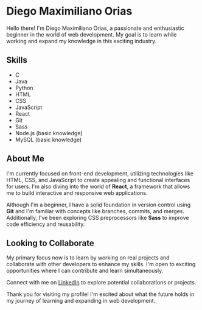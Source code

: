 # Diego Maximiliano Orias

Hello there! I'm Diego Maximiliano Orias, a passionate and enthusiastic beginner in the world of web development. My goal is to learn while working and expand my knowledge in this exciting industry.

## Skills

- C
- Java
- Python
- HTML
- CSS
- JavaScript
- React
- Git
- Sass
- Node.js (basic knowledge)
- MySQL (basic knowledge)

## About Me

I'm currently focused on front-end development, utilizing technologies like HTML, CSS, and JavaScript to create appealing and functional interfaces for users. I'm also diving into the world of **React**, a framework that allows me to build interactive and responsive web applications.

Although I'm a beginner, I have a solid foundation in version control using **Git** and I'm familiar with concepts like branches, commits, and merges. Additionally, I've been exploring CSS preprocessors like **Sass** to improve code efficiency and reusability.

## Looking to Collaborate

My primary focus now is to learn by working on real projects and collaborate with other developers to enhance my skills. I'm open to exciting opportunities where I can contribute and learn simultaneously.

Connect with me on [LinkedIn](https://www.linkedin.com/in/diego-maximiliano-orias-45961b240) to explore potential collaborations or projects.

Thank you for visiting my profile! I'm excited about what the future holds in my journey of learning and expanding in web development.
